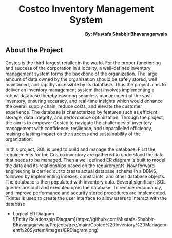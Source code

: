 <h1 align="center">Costco Inventory Management System</h1>

<p align="right"><b>By: Mustafa Shabbir Bhavanagarwala</b></p>

## About the Project
<p>Costco is the third-largest retailer in the world. For the proper functioning and success of 
the corporation in a locality, a well-defined inventory management system forms the 
backbone of the organization. The large amount of data owned by the organization should 
be safely stored, well maintained, and rapidly accessible by its database. Thus the project 
aims to deliver an inventory management system that involves implementing a robust 
database thereby ensuring seamless management of the vast inventory, ensuring 
accuracy, and real-time insights which would enhance the overall supply chain, reduce 
costs, and elevate the customer experience. The database is characterized by features 
such as efficient storage, data integrity, and performance optimization. Through the
project, the aim is to empower Costco to navigate the challenges of inventory 
management with confidence, resilience, and unparalleled efficiency, making a lasting 
impact on the success and sustainability of the organization.</p>
<p>In this project, SQL is used to build and manage the database. First the requirements for 
the Costco inventory are gathered to understand the data that needs to be managed.
Then a well defined ER diagram is built to model the data and its relationships based on 
the requirements. Now forward engineering is carried out to create actual database 
schema in a DBMS, followed by implementing indexes, constraints, and other database 
objects. The database is then populated with inventory data. Several significant SQL 
queries are built and executed upon the database. To reduce redundancy, and improve 
performance and security stored procedures are implemented. Tkinter is used to create 
the user interface to allow users to interact with the database</p>

<ul>
<li>Logical ER Diagram</li>
![Entity Relationship Diagram](https://github.com/Mustafa-Shabbir-Bhavanagarwala/Projects/tree/main/Costco%20Inventory%20Management%20System/images/ERDiagram.png)

</ul>

